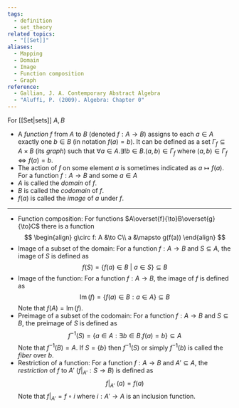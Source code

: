 ```yaml
---
tags:
  - definition
  - set_theory
related topics:
  - "[[Set]]"
aliases:
  - Mapping
  - Domain
  - Image
  - Function composition
  - Graph
reference:
  - Gallian, J. A. Contemporary Abstract Algebra
  - "Aluffi, P. (2009). Algebra: Chapter 0"
---
```

For [[Set|sets]] $A,B$
- A _function_ $f$ from $A$ to $B$ (denoted $f:A\to B$) assigns to each $a\in A$ exactly one $b\in B$ (in notation $f(a)=b$). It can be defined as a set $\Gamma_f \subseteq A\times B$ (its _graph_) such that $\forall a\in A. \exists! b\in B. (a,b)\in \Gamma_f$ where $(a,b)\in\Gamma_f \iff f(a)=b$.
- The action of $f$ on some element $a$ is sometimes indicated as $a\mapsto f(a)$.
For a function $f:A\to B$ and some $a\in A$
- $A$ is called the _domain_ of $f$.
- $B$ is called the _codomain_ of $f$.
- $f(a)$ is called the _image_ of $a$ under $f$.
---
- Function composition:
	For functions $A\overset{f}{\to}B\overset{g}{\to}C$ there is a function$$
	\begin{align}
		g\circ f: A &\to C\\
		a &\mapsto g(f(a))
	\end{align}
	$$
- Image of a subset of the domain:
	For a function $f:A\to B$ and $S\subseteq A$, the image of $S$ is defined as$$
		f(S) =\{f(a)\in B\ |\ a\in S\}\subseteq B
	$$
- Image of the function:
	For a function $f:A\to B$, the image of $f$ is defined as$$
		\operatorname{Im}(f) = \{f(a)\in B: a\in A\}\subseteq B
	$$Note that $f(A)=\operatorname{Im}(f)$.
- Preimage of a subset of the codomain:
	For a function $f:A\to B$ and $S\subseteq B$, the preimage of $S$ is defined as$$
		f^{-1}(S) = \{a\in A: \exists b\in B. f(a)=b\}\subseteq A
	$$Note that $f^{-1}(B)=A$. If $S=\{b\}$ then $f^{-1}(S)$ or simply $f^{-1}(b)$ is called the _fiber_ over $b$.
- Restriction of a function:
	For a function $f:A\to B$ and $A'\subseteq A$, the _restriction_ of $f$ to $A'$ ($f|_{A'}: S \to B$) is defined as$$
		f|_{A'}\ (a) = f(a)
	$$Note that $f|_{A'}=f\circ i$ where $i: A'\to A$ is an inclusion function.